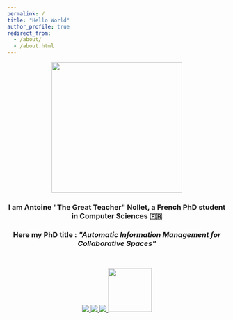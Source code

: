 ```yaml
---
permalink: /
title: "Hello World"
author_profile: true
redirect_from: 
  - /about/
  - /about.html
---
```



<div align="center">
    <img src="https://the-gtn.github.io/files/hello.gif" align="center" height="" width="300" />
</div>

<h3>
<div align="center" width="200">I am Antoine "The Great Teacher" Nollet, a French PhD student in Computer Sciences 🇫🇷 
</div>
</h3>

<h3>
<div align="center" width="200">Here my PhD title : <em>"Automatic Information Management for Collaborative Spaces"</em> 
</div>
</h3>

<br>

<p align="center">
    <a href="mailto:antoine.nollet@univ-lille.fr" target="_blank">
        <img src="https://img.shields.io/badge/mail-%23ff4343.svg?&style=for-the-badge&logo=gmail&logoColor=white" />
    </a>
    <a href="https://discordapp.com/users/502400618913202177" target="_blank">
        <img src="https://img.shields.io/badge/Discord-7289DA?style=for-the-badge&logo=discord&logoColor=white" />
    </a>
    <a href="https://www.linkedin.com/in/antoine-nollet/" target="_blank">
        <img src="https://img.shields.io/badge/LinkedIn-0077B5?style=for-the-badge&logo=linkedin&logoColor=white" />
    </a>
    <a href="https://antoinenollet3.wixsite.com/presentation" target="_blank">
        <img width="100" src="https://svgshare.com/i/13xt.svg" />
    </a>
</p>

<!--
**The-GTN/The-GTN** is a ✨ _special_ ✨ repository because its `README.md` (this file) appears on your GitHub profile.

Here are some ideas to get you started:

- 🔭 I’m currently working on ...
- 🌱 I’m currently learning ...
- 👯 I’m looking to collaborate on ...
- 🤔 I’m looking for help with ...
- 💬 Ask me about ...
- 📫 How to reach me: ...
- 😄 Pronouns: ...
- ⚡ Fun fact: ...
-->
